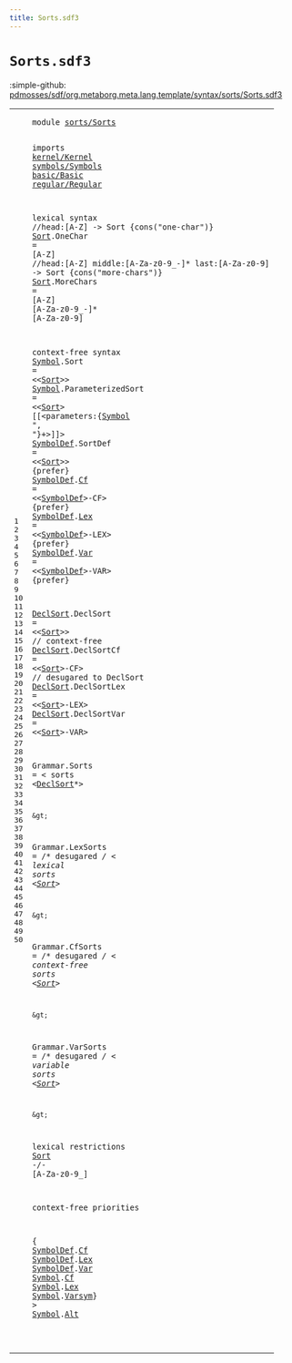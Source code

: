 ```yaml
---
title: Sorts.sdf3
---
```


# `Sorts.sdf3`

:simple-github: [pdmosses/sdf/org.metaborg.meta.lang.template/syntax/sorts/Sorts.sdf3]

[pdmosses/sdf/org.metaborg.meta.lang.template/syntax/sorts/Sorts.sdf3]: https://github.com/pdmosses/sdf/blob/master/org.metaborg.meta.lang.template/syntax/sorts/Sorts.sdf3 "The source file on GitHub"

<div class="sdf3"><table class="highlighttable"><tbody><tr><td class="linenos"><div class="linenodiv"><pre><span></span>1
2
3
4
5
6
7
8
9
10
11
12
13
14
15
16
17
18
19
20
21
22
23
24
25
26
27
28
29
30
31
32
33
34
35
36
37
38
39
40
41
42
43
44
45
46
47
48
49
50
</pre></div></td>
<td class="code"><pre><code><span class="keyword">module</span> <a href="../../sdf2-core/Sdf2-Syntax.sdf3#sorts/Sorts_204_215" id="sorts/Sorts_7_18" title="Referenced at ../../sdf2-core/Sdf2-Syntax.sdf3 line 10">sorts/Sorts</a>

<span class="keyword">imports</span> <a href="../../kernel/Kernel.sdf3#kernel/Kernel_7_20" id="kernel/Kernel_28_41" title="Defined at ../../kernel/Kernel.sdf3 line 1">kernel/Kernel</a>
<a href="../../symbols/Symbols.sdf3#symbols/Symbols_7_22" id="symbols/Symbols_42_57" title="Defined at ../../symbols/Symbols.sdf3 line 1">symbols/Symbols</a>
<a href="../../basic/Basic.sdf3#basic/Basic_7_18" id="basic/Basic_58_69" title="Defined at ../../basic/Basic.sdf3 line 1">basic/Basic</a>
<a href="../../regular/Regular.sdf3#regular/Regular_7_22" id="regular/Regular_70_85" title="Defined at ../../regular/Regular.sdf3 line 1">regular/Regular</a>

<span class="keyword">lexical syntax</span>
  <span class="layout">//head:[A-Z] -&gt; Sort {cons("one-char")}</span>
  <a href="../../regular/Regular.sdf3#Sort_638_642" id="Sort_146_150" title="Referenced at ../../regular/Regular.sdf3 line 24; line 46">Sort</a>.<span class="cons_Constructor"><span id="OneChar_151_158" title="Not referenced locally, nor via imports">OneChar</span></span> = [<span class="cons_Regular">A</span>-<span class="cons_Regular">Z</span>]
  <span class="layout">//head:[A-Z] middle:[A-Za-z0-9\_\-]* last:[A-Za-z0-9] -&gt; Sort {cons("more-chars")}</span>
  <a href="../../regular/Regular.sdf3#Sort_638_642" id="Sort_254_258" title="Referenced at ../../regular/Regular.sdf3 line 24; line 46">Sort</a>.<span class="cons_Constructor"><span id="MoreChars_259_268" title="Not referenced locally, nor via imports">MoreChars</span></span> = [<span class="cons_Regular">A</span>-<span class="cons_Regular">Z</span>] [<span class="cons_Regular">A</span>-<span class="cons_Regular">Z</span><span class="cons_Regular">a</span>-<span class="cons_Regular">z</span><span class="cons_Regular">0</span>-<span class="cons_Regular">9</span>\_\-]* [<span class="cons_Regular">A</span>-<span class="cons_Regular">Z</span><span class="cons_Regular">a</span>-<span class="cons_Regular">z</span><span class="cons_Regular">0</span>-<span class="cons_Regular">9</span>]

<span class="keyword">context-free syntax</span>
<a href="#Symbol_1194_1200" id="Symbol_327_333" title="Referenced at line 50">Symbol</a>.<span class="cons_Constructor"><span id="Sort_334_338" title="Not referenced locally, nor via imports">Sort</span></span> = &lt;&lt;<a href="#Sort_146_150" id="Sort_343_347" title="Defined at line 10, 12">Sort</a>&gt;&gt;
<a href="#Symbol_1194_1200" id="Symbol_350_356" title="Referenced at line 50">Symbol</a>.<span class="cons_Constructor"><span id="ParameterizedSort_357_374" title="Not referenced locally, nor via imports">ParameterizedSort</span></span> = &lt;&lt;<a href="#Sort_146_150" id="Sort_379_383" title="Defined at line 10, 12">Sort</a>&gt; <span class="cons_String">[[</span>&lt;<span id="parameters_388_398" title="Not referenced locally, nor via imports">parameters</span>:{<a href="#Symbol_327_333" id="Symbol_400_406" title="Defined at line 15, 16">Symbol</a> <span class="cons_Lit">", "</span>}+&gt;<span class="cons_String">]]</span>&gt;
<a href="#SymbolDef_1142_1151" id="SymbolDef_418_427" title="Referenced at line 50; ../../TemplateLang.sdf3 line 97">SymbolDef</a>.<span class="cons_Constructor"><span id="SortDef_428_435" title="Not referenced locally, nor via imports">SortDef</span></span> = &lt;&lt;<a href="#Sort_146_150" id="Sort_440_444" title="Defined at line 10, 12">Sort</a>&gt;&gt; {<span class="keyword">prefer</span>}
<a href="#SymbolDef_1142_1151" id="SymbolDef_456_465" title="Referenced at line 50; ../../TemplateLang.sdf3 line 97">SymbolDef</a>.<span class="cons_Constructor"><a href="#Cf_1125_1127" id="Cf_466_468" title="Referenced at line 50">Cf</a></span>      = &lt;&lt;<a href="#SymbolDef_418_427" id="SymbolDef_478_487" title="Defined at line 17, 18, 19, 20">SymbolDef</a>&gt;<span class="cons_String">-CF</span>&gt; {<span class="keyword">prefer</span>}
<a href="#SymbolDef_1142_1151" id="SymbolDef_502_511" title="Referenced at line 50; ../../TemplateLang.sdf3 line 97">SymbolDef</a>.<span class="cons_Constructor"><a href="#Lex_1138_1141" id="Lex_512_515" title="Referenced at line 50">Lex</a></span>     = &lt;&lt;<a href="#SymbolDef_418_427" id="SymbolDef_524_533" title="Defined at line 17, 18, 19, 20">SymbolDef</a>&gt;<span class="cons_String">-LEX</span>&gt; {<span class="keyword">prefer</span>}
<a href="#SymbolDef_1142_1151" id="SymbolDef_549_558" title="Referenced at line 50; ../../TemplateLang.sdf3 line 97">SymbolDef</a>.<span class="cons_Constructor"><a href="#Var_1152_1155" id="Var_559_562" title="Referenced at line 50">Var</a></span>     = &lt;&lt;<a href="#SymbolDef_418_427" id="SymbolDef_571_580" title="Defined at line 17, 18, 19, 20">SymbolDef</a>&gt;<span class="cons_String">-VAR</span>&gt; {<span class="keyword">prefer</span>}

<a href="#DeclSort_811_819" id="DeclSort_597_605" title="Referenced at line 29">DeclSort</a>.<span class="cons_Constructor"><span id="DeclSort_606_614" title="Not referenced locally, nor via imports">DeclSort</span></span>    = &lt;&lt;<a href="#Sort_146_150" id="Sort_622_626" title="Defined at line 10, 12">Sort</a>&gt;&gt;     <span class="layout">// context-free</span>
<a href="#DeclSort_811_819" id="DeclSort_649_657" title="Referenced at line 29">DeclSort</a>.<span class="cons_Constructor"><span id="DeclSortCf_658_668" title="Not referenced locally, nor via imports">DeclSortCf</span></span>  = &lt;&lt;<a href="#Sort_146_150" id="Sort_674_678" title="Defined at line 10, 12">Sort</a>&gt;<span class="cons_String">-CF</span>&gt;  <span class="layout">// desugared to DeclSort</span>
<a href="#DeclSort_811_819" id="DeclSort_710_718" title="Referenced at line 29">DeclSort</a>.<span class="cons_Constructor"><span id="DeclSortLex_719_730" title="Not referenced locally, nor via imports">DeclSortLex</span></span> = &lt;&lt;<a href="#Sort_146_150" id="Sort_735_739" title="Defined at line 10, 12">Sort</a>&gt;<span class="cons_String">-LEX</span>&gt;
<a href="#DeclSort_811_819" id="DeclSort_746_754" title="Referenced at line 29">DeclSort</a>.<span class="cons_Constructor"><span id="DeclSortVar_755_766" title="Not referenced locally, nor via imports">DeclSortVar</span></span> = &lt;&lt;<a href="#Sort_146_150" id="Sort_771_775" title="Defined at line 10, 12">Sort</a>&gt;<span class="cons_String">-VAR</span>&gt;


<span id="Grammar_784_791" title="Not referenced locally, nor via imports">Grammar</span>.<span class="cons_Constructor"><span id="Sorts_792_797" title="Not referenced locally, nor via imports">Sorts</span></span> = &lt;
  <span class="cons_String">sorts</span> &lt;<a href="#DeclSort_597_605" id="DeclSort_811_819" title="Defined at line 22, 23, 24, 25">DeclSort</a>*&gt;

    &gt;
<span id="Grammar_829_836" title="Not referenced locally, nor via imports">Grammar</span>.<span class="cons_Constructor"><span id="LexSorts_837_845" title="Not referenced locally, nor via imports">LexSorts</span></span> = /* <span class="keyword">desugared</span> */ &lt;
  <span class="cons_String">lexical</span> <span class="cons_String">sorts</span> &lt;<a href="#Sort_146_150" id="Sort_883_887" title="Defined at line 10, 12">Sort</a>*&gt;

    &gt;
<span id="Grammar_897_904" title="Not referenced locally, nor via imports">Grammar</span>.<span class="cons_Constructor"><span id="CfSorts_905_912" title="Not referenced locally, nor via imports">CfSorts</span></span> = /* <span class="keyword">desugared</span> */ &lt;
  <span class="cons_String">context-free</span> <span class="cons_String">sorts</span> &lt;<a href="#Sort_146_150" id="Sort_955_959" title="Defined at line 10, 12">Sort</a>*&gt;

    &gt;
<span id="Grammar_969_976" title="Not referenced locally, nor via imports">Grammar</span>.<span class="cons_Constructor"><span id="VarSorts_977_985" title="Not referenced locally, nor via imports">VarSorts</span></span> = /* <span class="keyword">desugared</span> */ &lt;
  <span class="cons_String">variable</span> <span class="cons_String">sorts</span> &lt;<a href="#Sort_146_150" id="Sort_1024_1028" title="Defined at line 10, 12">Sort</a>*&gt;

    &gt;

<span class="keyword">lexical restrictions</span>
    <a href="#Sort_146_150" id="Sort_1064_1068" title="Defined at line 10, 12">Sort</a> -/- [<span class="cons_Regular">A</span>-<span class="cons_Regular">Z</span><span class="cons_Regular">a</span>-<span class="cons_Regular">z</span><span class="cons_Regular">0</span>-<span class="cons_Regular">9</span>\_]

<span class="keyword">context-free priorities</span>

{ <a href="#SymbolDef_418_427" id="SymbolDef_1115_1124" title="Defined at line 17, 18, 19, 20">SymbolDef</a>.<span class="cons_Constructor"><a href="#Cf_466_468" id="Cf_1125_1127" title="Defined at line 18">Cf</a></span> <a href="#SymbolDef_418_427" id="SymbolDef_1128_1137" title="Defined at line 17, 18, 19, 20">SymbolDef</a>.<span class="cons_Constructor"><a href="#Lex_512_515" id="Lex_1138_1141" title="Defined at line 19">Lex</a></span> <a href="#SymbolDef_418_427" id="SymbolDef_1142_1151" title="Defined at line 17, 18, 19, 20">SymbolDef</a>.<span class="cons_Constructor"><a href="#Var_559_562" id="Var_1152_1155" title="Defined at line 20">Var</a></span> <a href="#Symbol_327_333" id="Symbol_1156_1162" title="Defined at line 15, 16">Symbol</a>.<span class="cons_Constructor"><a href="../../basic/Basic.sdf3#Cf_564_566" id="Cf_1163_1165" title="Defined at ../../basic/Basic.sdf3 line 48">Cf</a></span> <a href="#Symbol_327_333" id="Symbol_1166_1172" title="Defined at line 15, 16">Symbol</a>.<span class="cons_Constructor"><a href="../../basic/Basic.sdf3#Lex_590_593" id="Lex_1173_1176" title="Defined at ../../basic/Basic.sdf3 line 49">Lex</a></span> <a href="#Symbol_327_333" id="Symbol_1177_1183" title="Defined at line 15, 16">Symbol</a>.<span class="cons_Constructor"><a href="../../basic/Basic.sdf3#Varsym_618_624" id="Varsym_1184_1190" title="Defined at ../../basic/Basic.sdf3 line 50">Varsym</a></span>} &gt; <a href="#Symbol_327_333" id="Symbol_1194_1200" title="Defined at line 15, 16">Symbol</a>.<span class="cons_Constructor"><a href="../../regular/Regular.sdf3#Alt_1048_1051" id="Alt_1201_1204" title="Defined at ../../regular/Regular.sdf3 line 38">Alt</a></span>

</code></pre></td></tr></tbody></table></div>